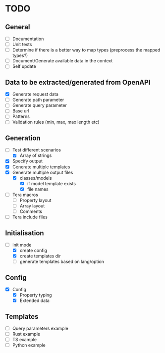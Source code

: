 # TODO

## General

- [ ] Documentation
- [ ] Unit tests
- [ ] Determine if there is a better way to map types (preprocess the mapped types?)
- [ ] Document/Generate available data in the context
- [ ] Self update

## Data to be extracted/generated from OpenAPI

- [x] Generate request data
- [ ] Generate path parameter
- [ ] Generate query parameter
- [ ] Base url
- [ ] Patterns
- [ ] Validation rules (min, max, max length etc)

## Generation

- [ ] Test different scenarios
    - [x] Array of strings
- [x] Specify output
- [x] Generate multiple templates
- [x] Generate multiple output files
    - [x] classes/models
        - [x] if model template exists
        - [x] file names
- [ ] Tera macros
    - [ ] Property layout
    - [ ] Array layout
    - [ ] Comments
- [ ] Tera include files

## Initialisation

- [ ] init mode
    - [x] create config
    - [x] create templates dir
    - [ ] generate templates based on lang/option

## Config

- [x] Config
    - [x] Property typing
    - [x] Extended data

## Templates

- [ ] Query parameters example
- [ ] Rust example
- [ ] TS example
- [ ] Python example
